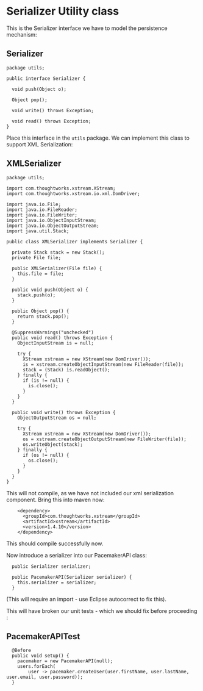 # Serializer Utility class


This is the Serializer interface we have to model the persistence mechanism:

## Serializer

~~~
package utils;

public interface Serializer {

  void push(Object o);

  Object pop();

  void write() throws Exception;

  void read() throws Exception;
}
~~~

Place this interface in the `utils` package. We can implement this class to support XML Serialization:


## XMLSerializer 

~~~
package utils;

import com.thoughtworks.xstream.XStream;
import com.thoughtworks.xstream.io.xml.DomDriver;

import java.io.File;
import java.io.FileReader;
import java.io.FileWriter;
import java.io.ObjectInputStream;
import java.io.ObjectOutputStream;
import java.util.Stack;

public class XMLSerializer implements Serializer {

  private Stack stack = new Stack();
  private File file;

  public XMLSerializer(File file) {
    this.file = file;
  }

  public void push(Object o) {
    stack.push(o);
  }

  public Object pop() {
    return stack.pop();
  }

  @SuppressWarnings("unchecked")
  public void read() throws Exception {
    ObjectInputStream is = null;

    try {
      XStream xstream = new XStream(new DomDriver());
      is = xstream.createObjectInputStream(new FileReader(file));
      stack = (Stack) is.readObject();
    } finally {
      if (is != null) {
        is.close();
      }
    }
  }

  public void write() throws Exception {
    ObjectOutputStream os = null;

    try {
      XStream xstream = new XStream(new DomDriver());
      os = xstream.createObjectOutputStream(new FileWriter(file));
      os.writeObject(stack);
    } finally {
      if (os != null) {
        os.close();
      }
    }
  }
}
~~~

This will not compile, as we have not included our xml serialization component. Bring this into maven now:

~~~
    <dependency>
      <groupId>com.thoughtworks.xstream</groupId>
      <artifactId>xstream</artifactId>
      <version>1.4.10</version>
    </dependency> 
~~~

This should compile successfully now.

Now introduce a serializer into our PacemakerAPI class:

~~~
  public Serializer serializer;

  public PacemakerAPI(Serializer serializer) {
    this.serializer = serializer;
  }
~~~

(This will require an import - use Eclipse autocorrect to fix this).

This will have broken our unit tests - which we should fix before proceeding :

## PacemakerAPITest

~~~
  @Before
  public void setup() {
    pacemaker = new PacemakerAPI(null);
    users.forEach(
        user -> pacemaker.createUser(user.firstName, user.lastName, user.email, user.password));
  }
~~~






